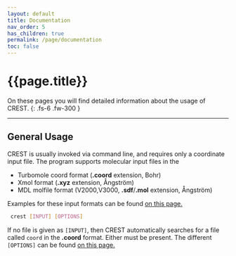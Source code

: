 ```yaml
---
layout: default
title: Documentation
nav_order: 5
has_children: true
permalink: /page/documentation
toc: false
---
```


# {{page.title}}

On these pages you will find detailed information about the usage of CREST.
{: .fs-6 .fw-300 }

---

## General Usage

CREST is usually invoked via command line, and requires only a coordinate input file. 
The program supports molecular input files in the
- Turbomole coord format (**.coord** extension, Bohr)
- Xmol format (**.xyz** extension, Ångström) 
- MDL molfile format (V2000,V3000, **.sdf**/**.mol** extension, Ångström)

Examples for these input formats can be found [on this page.]({{site.baseurl}}/page/documentation/coords.html)

```bash
 crest [INPUT] [OPTIONS]
```

If no file is given as `[INPUT]`, then CREST automatically searches for a file called `coord` in the **.coord** format.
Either must be present. 
The different `[OPTIONS]` can be found [on this page.]({{site.baseurl}}/page/documentation/keywords.html)



